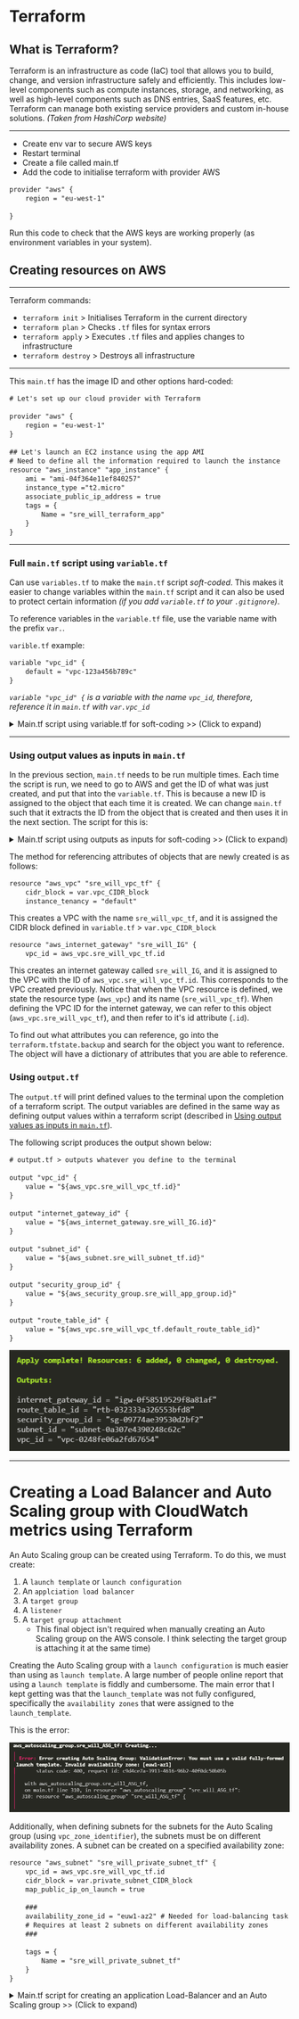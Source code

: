 # Terraform
## What is Terraform?
Terraform is an infrastructure as code (IaC) tool that allows you to build, change, and version infrastructure safely and efficiently. This includes low-level components such as compute instances, storage, and networking, as well as high-level components such as DNS entries, SaaS features, etc. Terraform can manage both existing service providers and custom in-house solutions. *(Taken from HashiCorp website)*

---
- Create env var to secure AWS keys
- Restart terminal
- Create a file called main.tf
- Add the code to initialise terraform with provider AWS

```
provider "aws" {
    region = "eu-west-1"

}
```
Run this code to check that the AWS keys are working properly (as environment variables in your system).
## Creating resources on AWS
---

Terraform commands:

- `terraform init` > Initialises Terraform in the current directory
- `terraform plan` > Checks `.tf` files for syntax errors
- `terraform apply` > Executes `.tf` files and applies changes to infrastructure
- `terraform destroy` > Destroys all infrastructure

---
This `main.tf` has the image ID and other options hard-coded:

```
# Let's set up our cloud provider with Terraform

provider "aws" {
    region = "eu-west-1"
}

## Let's launch an EC2 instance using the app AMI
# Need to define all the information required to launch the instance
resource "aws_instance" "app_instance" {
    ami = "ami-04f364e11ef840257"
    instance_type ="t2.micro"
    associate_public_ip_address = true
    tags = {
        Name = "sre_will_terraform_app"
    }
}
```

---
### Full `main.tf` script using `variable.tf`
Can use `variables.tf` to make the `main.tf` script *soft-coded*. This makes it easier to change variables within the `main.tf` script and it can also be used to protect certain information *(if you add `variable.tf` to your `.gitignore`)*.

To reference variables in the `variable.tf` file, use the variable name with the prefix `var.`.

`varible.tf` example:
```
variable "vpc_id" {
    default = "vpc-123a456b789c"
}
```

*`variable "vpc_id" {` is a variable with the name `vpc_id`, therefore, reference it in `main.tf` with `var.vpc_id`*

<details>
    <summary>Main.tf script using variable.tf for soft-coding >> (Click to expand)</summary>

```
## Let's set up our cloud provider with Terraform

provider "aws" {
    region = "eu-west-1"
}

# Create a VPC

resource "aws_vpc" "sre_will_vpc_tf" {
    cidr_block = var.vpc_CIDR_block
    instance_tenancy = "default"

    tags = {
        Name = "sre_will_vpc_tf"
    }
}

# Create an Internet Gateway

resource "aws_internet_gateway" "sre_will_IG" {
    vpc_id = var.vpc_id

    tags = {
        Name = "sre_will_IG_tf"
    }
}

# Create a subnet

resource "aws_subnet" "sre_will_subnet_tf" {
    vpc_id = var.vpc_id
    cidr_block = var.subnet_CIDR_block
    map_public_ip_on_launch = true

    tags = {
        Name = "sre_will_subnet_tf"
    }
}

# Edit security group rules

resource "aws_security_group" "sre_will_app_group" {
    name = "sre_will_app_sg_tf"
    description = "sre_will_app_sg_tf"
    vpc_id = var.vpc_id

    # HTTP port, global access
    ingress {
        from_port = 80
        to_port = 80
        protocol = "tcp"
        cidr_blocks = [var.public_CIDR_block]
    }

    # SSH port
    ingress {
        from_port = 22
        to_port = 22
        protocol = "tcp"
        cidr_blocks = [var.public_CIDR_block]
    }

    # Port 3000 for reverse proxy
    ingress {
        from_port = 3000
        to_port = 3000
        protocol = "tcp"
        cidr_blocks = [var.public_CIDR_block]
    }

    egress {
        from_port = 0
        to_port = 0
        protocol = "-1"
        cidr_blocks = [var.public_CIDR_block]
    }

    tags = {
        Name = "sre_will_app_sg_tf"
    }
}

# Edit the route table (thats created with the VPC)
## Adding the route to the internet gateway

resource "aws_route" "r" {
    route_table_id = var.route_table_id
    destination_cidr_block = var.public_CIDR_block
    gateway_id = var.internet_gateway_id
}

# Let's launch an EC2 instance using the app AMI
## Need to define all the information required to launch the instance

resource "aws_instance" "app_instance" {
    ami = var.ami_id
    instance_type ="t2.micro"
    associate_public_ip_address = true
    vpc_security_group_ids = [
        var.app_security_group_id
    ]
    subnet_id = var.subnet_id

    tags = {
        Name = "sre_will_terraform_app"
    }

    key_name = var.aws_key_name

    connection {
        type = "ssh"
        user = "ubuntu"
        private_key = var.aws_key_path
        host = aws_instance.app_instance.public_ip
    }

    provisioner "remote-exec" {
        inline = [
            "cd app",
            "pm2 kill",
            "pm2 start app.js"
        ]
    }
}
```
</details>

---
### Using output values as inputs in `main.tf`
In the previous section, `main.tf` needs to be run multiple times. Each time the script is run, we need to go to AWS and get the ID of what was just created, and put that into the `variable.tf`. This is because a new ID is assigned to the object that each time it is created. We can change `main.tf` such that it extracts the ID from the object that is created and then uses it in the next section. The script for this is:

<details>
    <summary>Main.tf script using outputs as inputs for soft-coding >> (Click to expand)</summary>

```
# Let's set up our cloud provider with Terraform

provider "aws" {
    region = "eu-west-1"
}

# Create a VPC

resource "aws_vpc" "sre_will_vpc_tf" {
    cidr_block = var.vpc_CIDR_block
    instance_tenancy = "default"

    tags = {
        Name = "sre_will_vpc_tf"
    }
}

# Create an Internet Gateway

resource "aws_internet_gateway" "sre_will_IG" {
    vpc_id = aws_vpc.sre_will_vpc_tf.id

    tags = {
        Name = "sre_will_IG_tf"
    }
}

# Create a subnet

resource "aws_subnet" "sre_will_subnet_tf" {
    vpc_id = aws_vpc.sre_will_vpc_tf.id
    cidr_block = var.subnet_CIDR_block
    map_public_ip_on_launch = true

    tags = {
        Name = "sre_will_subnet_tf"
    }
}

# Edit security group rules

resource "aws_security_group" "sre_will_app_group" {
    name = "sre_will_app_sg_tf"
    description = "sre_will_app_sg_tf"
    vpc_id = aws_vpc.sre_will_vpc_tf.id

    # HTTP port, global access
    ingress {
        from_port = 80
        to_port = 80
        protocol = "tcp"
        cidr_blocks = [var.public_CIDR_block]
    }

    # SSH port, (set to 0.0.0.0/0 for global access)
    ingress {
        from_port = 22
        to_port = 22
        protocol = "tcp"
        cidr_blocks = [var.public_CIDR_block]
    }

    # Port 3000 for reverse proxy
    ingress {
        from_port = 3000
        to_port = 3000
        protocol = "tcp"
        cidr_blocks = [var.public_CIDR_block]
    }

    egress {
        from_port = 0
        to_port = 0
        protocol = "-1"
        cidr_blocks = [var.public_CIDR_block]
    }

    tags = {
        Name = "sre_will_app_sg_tf"
    }
}

# Edit the route table (thats created with the VPC)
## Adding the route to the internet gateway

resource "aws_route" "sre_will_route_table" {
    route_table_id = aws_vpc.sre_will_vpc_tf.default_route_table_id
    destination_cidr_block = var.public_CIDR_block
    gateway_id = aws_internet_gateway.sre_will_IG.id

}

# Let's launch an EC2 instance using the app AMI
## Need to define all the information required to launch the instance

resource "aws_instance" "app_instance" {
    ami = var.ami_id
    instance_type ="t2.micro"
    associate_public_ip_address = true
    vpc_security_group_ids = [
        aws_security_group.sre_will_app_group.id
    ]
    subnet_id = aws_subnet.sre_will_subnet_tf.id

    tags = {
        Name = "sre_will_terraform_app"
    }

    key_name = var.aws_key_name

    connection {
        type = "ssh"
        user = "ubuntu"
        private_key = var.aws_key_path
        host = "${self.associate_public_ip_address}"
    }

    # provisioner "remote-exec" {
    #     inline = [
    #         "cd app",
    #         "pm2 kill",
    #         "pm2 start app.js"
    #     ]
    # }
}
```
</details>

The method for referencing attributes of objects that are newly created is as follows:

```
resource "aws_vpc" "sre_will_vpc_tf" {
    cidr_block = var.vpc_CIDR_block
    instance_tenancy = "default"
```
This creates a VPC with the name `sre_will_vpc_tf`, and it is assigned the CIDR block defined in `variable.tf` > `var.vpc_CIDR_block`

```
resource "aws_internet_gateway" "sre_will_IG" {
    vpc_id = aws_vpc.sre_will_vpc_tf.id
```
This creates an internet gateway called `sre_will_IG`, and it is assigned to the VPC with the ID of `aws_vpc.sre_will_vpc_tf.id`. This corresponds to the VPC created previously. Notice that when the VPC resource is defined, we state the resource type (`aws_vpc`) and its name (`sre_will_vpc_tf`). When defining the VPC ID for the internet gateway, we can refer to this object (`aws_vpc.sre_will_vpc_tf`), and then refer to it's id attribute (`.id`).

To find out what attributes you can reference, go into the `terraform.tfstate.backup` and search for the object you want to reference. The object will have a dictionary of attributes that you are able to reference.

### Using `output.tf`
The `output.tf` will print defined values to the terminal upon the completion of a terraform script. The output variables are defined in the same way as defining output values within a terraform script (described in [Using output values as inputs in `main.tf`](#Using-output-values-as-inputs-in-`main.tf`)).

The following script produces the output shown below:
```
# output.tf > outputs whatever you define to the terminal

output "vpc_id" {
    value = "${aws_vpc.sre_will_vpc_tf.id}"
}

output "internet_gateway_id" {
    value = "${aws_internet_gateway.sre_will_IG.id}"
}

output "subnet_id" {
    value = "${aws_subnet.sre_will_subnet_tf.id}"
}

output "security_group_id" {
    value = "${aws_security_group.sre_will_app_group.id}"
}

output "route_table_id" {
    value = "${aws_vpc.sre_will_vpc_tf.default_route_table_id}"
}
```

![](./img/outputs_tf.PNG)

---
# Creating a Load Balancer and Auto Scaling group with CloudWatch metrics using Terraform

An Auto Scaling group can be created using Terraform. To do this, we must create:
1. A `launch template` or `launch configuration`
2. An `applciation load balancer`
3. A `target group`
4. A `listener`
5. A `target group attachment` 
    - This final object isn't required when manually creating an Auto Scaling group on the AWS console. I think selecting the target group is attaching it at the same time)

Creating the Auto Scaling group with a `launch configuration` is much easier than using as `launch template`. A large number of people online report that using a `launch template` is fiddly and cumbersome. The main error that I kept getting was that the `launch_template` was not fully configured, specifically the `availability zones` that were assigned to the `launch_template`.

This is the error:

![](./img/aws_ASG_using_launch_template_error.PNG)

Additionally, when defining subnets for the subnets for the Auto Scaling group (using `vpc_zone_identifier`), the subnets must be on different availability zones. A subnet can be created on a specified availability zone:

```
resource "aws_subnet" "sre_will_private_subnet_tf" {
    vpc_id = aws_vpc.sre_will_vpc_tf.id
    cidr_block = var.private_subnet_CIDR_block
    map_public_ip_on_launch = true

    ###
    availability_zone_id = "euw1-az2" # Needed for load-balancing task
    # Requires at least 2 subnets on different availability zones
    ###

    tags = {
        Name = "sre_will_private_subnet_tf"
    }
}
```

<details>
    <summary>Main.tf script for creating an application Load-Balancer and an Auto Scaling group >> (Click to expand)</summary>

```
########//Load Balancing + Auto Scaling\\########

# Create a launch template

# resource "aws_launch_template" "app_template" {
#     name = "sre_will_app_launch_template"
#     image_id = var.app_ami_id
#     instance_type ="t2.micro"
#     vpc_security_group_ids = [
#         aws_security_group.sre_will_app_group.id
#     ]

#     key_name = var.aws_key_name
# }

# Create a lunch configuration

resource "aws_launch_configuration" "app_launch_configuration" {
    name = "sre_will_app_launch_configuration"
    image_id = var.app_ami_id
    instance_type = "t2.micro"
}

# Create an application load balancer

resource "aws_lb" "sre_will_LB_tf" {
    name = "sre-will-LB-tf"
    internal = false
    load_balancer_type = "application"
    subnets = [
        aws_subnet.sre_will_public_subnet_tf.id,
        aws_subnet.sre_will_private_subnet_tf.id
    ]
    # security_groups = # What SG do you use??

    tags = {
        Name = "sre_will_loadbalancer_tf"
    }
}

# Create an instance target group

resource "aws_lb_target_group" "sre_will_app_TG_tf" {
    name = "sre-will-app-TG-tf"
    port = 80
    protocol = "HTTP"
    vpc_id = aws_vpc.sre_will_vpc_tf.id
    # target_type = instance (by default)

    tags = {
        Name = "sre_will_targetgroup_tf"
    }
}

# Create a listener

resource "aws_lb_listener" "sre_will_listener" {
    load_balancer_arn = aws_lb.sre_will_LB_tf.arn
    port = 80
    protocol = "HTTP"

    default_action {
        type = "forward"
        target_group_arn = aws_lb_target_group.sre_will_app_TG_tf.arn
    }
}

resource "aws_lb_target_group_attachment" "sre_will_app_TG_attachment" {
    target_group_arn = aws_lb_target_group.sre_will_app_TG_tf.arn
    target_id = aws_instance.app_instance.id
    port = 80
}

# Create an Auto Scaling group (from launch template)

# resource "aws_autoscaling_group" "sre_will_ASG_tf" {
#     name = "sre_will_app_ASG_tf"

#     min_size = 1
#     desired_capacity = 1
#     max_size = 3

#     availability_zones = [
#         "euw1-az1",
#         "euw1-az2"
#     ]

#     launch_template {
#         id = aws_launch_template.app_template.id
#         version = "$Latest"
#     }
# }

# Create an Auto Scaling group (from launch configuration)

resource "aws_autoscaling_group" "sre_will_ASG_tf" {
    name = "sre_will_ASF_tf"

    min_size = 1
    desired_capacity = 1
    max_size = 3

    vpc_zone_identifier = [
        aws_subnet.sre_will_public_subnet_tf.id,
        aws_subnet.sre_will_private_subnet_tf.id
    ]

    launch_configuration = aws_launch_configuration.app_launch_configuration.name
}

resource "aws_autoscaling_policy" "app_ASG_policy" {
    name = "sre_will_app_ASG_policy"
    policy_type = "TargetTrackingScaling"
    estimated_instance_warmup = 100
    # Use "cooldown" or "estimated_instance_warmup"
    # Error: cooldown is only used by "SimpleScaling"
    autoscaling_group_name = aws_autoscaling_group.sre_will_ASG_tf.name

    target_tracking_configuration {
        predefined_metric_specification {
            predefined_metric_type = "ASGAverageCPUUtilization"
            # Need to make sure to use valid options here
            # Think the syntax is
            ## ASG for auto scaling group metrics, ALB for load balancing metrics
            ## Name of metric with no spaces
        }
        target_value = 50.0
    }
}
```
</details>
